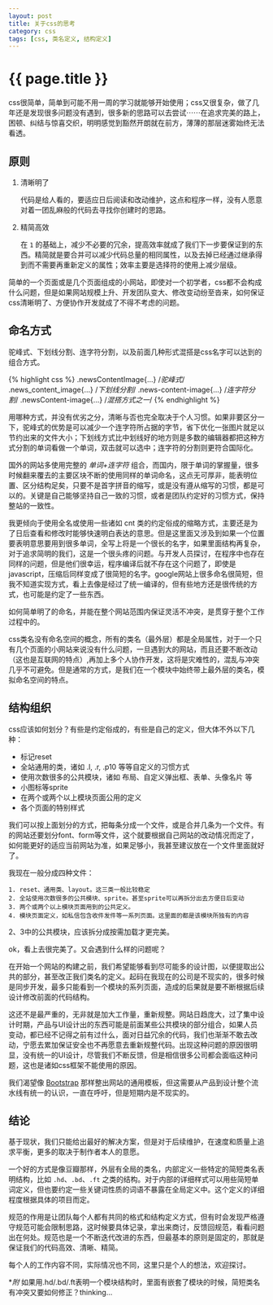 ```yaml
---
layout: post
title: 关于css的思考
category: css
tags: [css, 类名定义, 结构定义]
---
```


{{ page.title }}
================

css很简单，简单到可能不用一周的学习就能够开始使用；css又很复杂，做了几年还是发现很多问题没有遇到，很多新的思路可以去尝试⋯⋯在追求完美的路上，困顿、纠结与惊喜交织，明明感觉到豁然开朗就在前方，薄薄的那层迷雾始终无法看透。


原则
----

1. 清晰明了
	
	代码是给人看的，要适应日后阅读和改动维护，这点和程序一样，没有人愿意对着一团乱麻般的代码去寻找你创建时的思路。

2. 精简高效

	在 ```1``` 的基础上，减少不必要的冗余，提高效率就成了我们下一步要保证到的东西。精简就是要合并可以减少代码总量的相同属性，以及去掉已经通过继承得到而不需要再重新定义的属性；效率主要是选择符的使用上减少层级。


简单的一个页面或是几个页面组成的小网站，即使对一个初学者，css都不会构成什么问题，但是如果网站规模上升、开发团队变大、修改变动纷至沓来，如何保证css清晰明了、方便协作开发就成了不得不考虑的问题。

命名方式
--------

驼峰式、下划线分割、连字符分割，以及前面几种形式混搭是css名字可以达到的组合方式。

{% highlight css %}
.newsContentImage{...} /*驼峰式*/
.news_content_image{...} /*下划线分割*/
.news-content-image{...} /*连字符分割*/
.newsContent-image{...} /*混搭方式之一*/
{% endhighlight %}

用哪种方式，并没有优劣之分，清晰与否也完全取决于个人习惯。如果非要区分一下，驼峰式的优势是可以减少一个连字符所占据的字节，省下优化一张图片就足以节约出来的文件大小；下划线方式比中划线好的地方则是多数的编辑器都把这种方式分割的单词看做一个单词，双击就可以选中；连字符的分割则更符合国际化。

国外的网站多使用完整的 *单词+连字符* 组合，而国内，限于单词的掌握量，很多时候翻来覆去的主要区块不断的使用同样的单词命名，这点无可厚非，能表明位置、区分结构足矣，只要不是首字拼音的缩写，或是没有遵从缩写的习惯，都是可以的。关键是自己能够坚持自己一致的习惯，或者是团队约定好的习惯方式，保持整站的一致性。

我更倾向于使用全名或使用一些诸如 cnt 类的约定俗成的缩略方式，主要还是为了日后查看和修改时能够快速明白表达的意思。但是这里面又涉及到如果一个位置要表明意思要用到很多单词，全写上将是一个很长的名字，如果里面结构再复杂，对于追求简明的我们，这是一个很头疼的问题。与开发人员探讨，在程序中也存在同样的问题，但是他们很幸运，程序编译后就不存在这个问题了，即使是javascript，压缩后同样变成了很简短的名字。google网站上很多命名很简短，但我不知道实现方式，看上去像是经过了统一编译的，但有些地方还是很传统的方式，也可能是约定了一些东西。

如何简单明了的命名，并能在整个网站范围内保证灵活不冲突，是贯穿于整个工作过程中的。

css类名没有命名空间的概念，所有的类名（最外层）都是全局属性，对于一个只有几个页面的小网站来说没有什么问题，一旦遇到大的网站，而且还要不断改动（这也是互联网的特点）,再加上多个人协作开发，这将是灾难性的，混乱与冲突几乎不可避免。但是通常的方式，是我们在一个模块中始终带上最外层的类名，模拟命名空间的特点。


结构组织
--------

css应该如何划分？有些是约定俗成的，有些是自己的定义，但大体不外以下几种：

- 标记reset
- 全站通用的类，诸如 .l, .r, .p10 等等自定义的习惯方式
- 使用次数很多的公共模块，诸如 布局、自定义弹出框、表单、头像名片 等
- 小图标等sprite
- 在两个或两个以上模块页面公用的定义
- 各个页面的特别样式

我们可以按上面划分的方式，把每条分成一个文件，或是合并几条为一个文件。有的网站还要划分font、form等文件，这个就要根据自己网站的改动情况而定了，如何能更好的适应当前网站为准，如果足够小，我甚至建议放在一个文件里面就好了。

我现在一般分成四种文件：

	1. reset、通用类、layout。这三类一般比较稳定
	2. 全站使用次数很多的公共模块、sprite。甚至sprite可以再拆分出去方便日后变动
	3. 两个或两个以上模块页面用到的公共定义。
	4. 模块页面定义，如私信包含收件发件等一系列页面。这里面的都是该模块所独有的内容

2、3中的公共模块，应该拆分成按需加载才更完美。

ok，看上去很完美了。又会遇到什么样的问题呢？

在开始一个网站的构建之前，我们希望能够看到尽可能多的设计图，以便提取出公共的部分，甚至改正我们类名的定义。起码在我现在的公司是不现实的，很多时候是同步开发，最多只能看到一个模块的系列页面，造成的后果就是要不断根据后续设计修改前面的代码结构。

这还不是最严重的，无非就是加大工作量，重新规整。网站日趋庞大，过了集中设计时期，产品与UI设计出的东西可能是前面某些公共模块的部分组合，如果人员变动，都已经不记得之前有过什么，面对日益冗余的代码，我们也渐渐不敢去改动，宁愿去累加保证安全也不再愿意去重新规整代码。出现这种问题的原因很明显，没有统一的UI设计，尽管我们不断反馈，但是相信很多公司都会面临这种问题，这也是诸如css框架不能使用的原因。

我们渴望像 [Bootstrap](http://twitter.github.com/bootstrap/) 那样整出网站的通用模板，但这需要从产品到设计整个流水线有统一的认识，一直在呼吁，但是短期内是不现实的。


结论
----

基于现状，我们只能给出最好的解决方案，但是对于后续维护，在速度和质量上追求平衡，更多的取决于制作者本人的意愿。

一个好的方式是像豆瓣那样，外层有全局的类名，内部定义一些特定的简短类名表明结构，比如 `.hd`、`.bd`、`.ft` 之类的结构。对于内部的详细样式可以用些简短单词定义，但也要约定一些关键词性质的词语不暴露在全局定义中。这个定义的详细程度根据具体的项目而定。

规范的作用是让团队每个人都有共同的格式和结构定义方式，但有时会发现严格遵守规范可能会限制思路，这时候要具体记录，拿出来商讨，反馈回规范，看看问题出在何处。规范也是一个不断迭代改进的东西，但最基本的原则是固定的，那就是保证我们的代码高效、清晰、精简。

每个人的工作内容不同，实际情况也不同，这里只是个人的想法，欢迎探讨。


**附* 如果用.hd/.bd/.ft表明一个模块结构时，里面有嵌套了模块的时候，简短类名有冲突又要如何修正？thinking...

